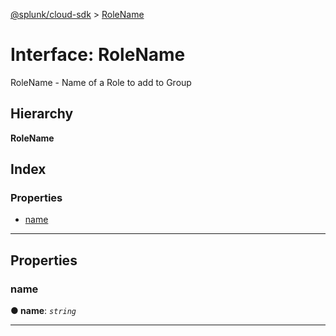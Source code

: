 [@splunk/cloud-sdk](../README.md) > [RoleName](../interfaces/rolename.md)

# Interface: RoleName

RoleName - Name of a Role to add to Group

## Hierarchy

**RoleName**

## Index

### Properties

* [name](rolename.md#name)

---

## Properties

<a id="name"></a>

###  name

**● name**: *`string`*

___

